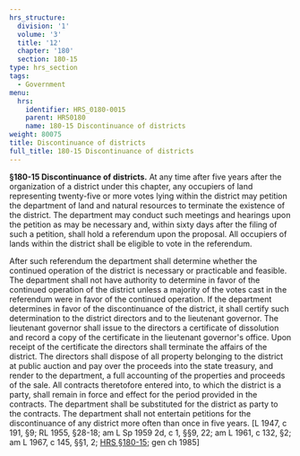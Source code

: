 ```yaml
---
hrs_structure:
  division: '1'
  volume: '3'
  title: '12'
  chapter: '180'
  section: 180-15
type: hrs_section
tags:
  - Government
menu:
  hrs:
    identifier: HRS_0180-0015
    parent: HRS0180
    name: 180-15 Discontinuance of districts
weight: 80075
title: Discontinuance of districts
full_title: 180-15 Discontinuance of districts
---
```

**§180-15 Discontinuance of districts.** At any time after five years after the organization of a district under this chapter, any occupiers of land representing twenty-five or more votes lying within the district may petition the department of land and natural resources to terminate the existence of the district. The department may conduct such meetings and hearings upon the petition as may be necessary and, within sixty days after the filing of such a petition, shall hold a referendum upon the proposal. All occupiers of lands within the district shall be eligible to vote in the referendum.

After such referendum the department shall determine whether the continued operation of the district is necessary or practicable and feasible. The department shall not have authority to determine in favor of the continued operation of the district unless a majority of the votes cast in the referendum were in favor of the continued operation. If the department determines in favor of the discontinuance of the district, it shall certify such determination to the district directors and to the lieutenant governor. The lieutenant governor shall issue to the directors a certificate of dissolution and record a copy of the certificate in the lieutenant governor's office. Upon receipt of the certificate the directors shall terminate the affairs of the district. The directors shall dispose of all property belonging to the district at public auction and pay over the proceeds into the state treasury, and render to the department, a full accounting of the properties and proceeds of the sale. All contracts theretofore entered into, to which the district is a party, shall remain in force and effect for the period provided in the contracts. The department shall be substituted for the district as party to the contracts. The department shall not entertain petitions for the discontinuance of any district more often than once in five years. [L 1947, c 191, §9; RL 1955, §28-18; am L Sp 1959 2d, c 1, §§9, 22; am L 1961, c 132, §2; am L 1967, c 145, §§1, 2; [HRS §180-15](/title-12/chapter-180/section-180-15/); gen ch 1985]